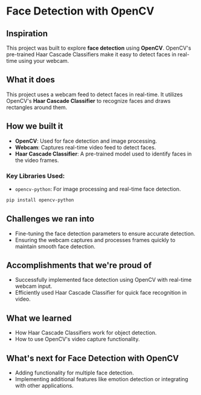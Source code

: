 # Face Detection with OpenCV

## Inspiration
This project was built to explore **face detection** using **OpenCV**. OpenCV's pre-trained Haar Cascade Classifiers make it easy to detect faces in real-time using your webcam.

## What it does
This project uses a webcam feed to detect faces in real-time. It utilizes OpenCV's **Haar Cascade Classifier** to recognize faces and draws rectangles around them.

## How we built it
- **OpenCV**: Used for face detection and image processing.
- **Webcam**: Captures real-time video feed to detect faces.
- **Haar Cascade Classifier**: A pre-trained model used to identify faces in the video frames.

### Key Libraries Used:
- `opencv-python`: For image processing and real-time face detection.
  
```bash
pip install opencv-python
```

## Challenges we ran into
- Fine-tuning the face detection parameters to ensure accurate detection.
- Ensuring the webcam captures and processes frames quickly to maintain smooth face detection.

## Accomplishments that we're proud of
- Successfully implemented face detection using OpenCV with real-time webcam input.
- Efficiently used Haar Cascade Classifier for quick face recognition in video.

## What we learned
- How Haar Cascade Classifiers work for object detection.
- How to use OpenCV's video capture functionality.
  
## What's next for Face Detection with OpenCV
- Adding functionality for multiple face detection.
- Implementing additional features like emotion detection or integrating with other applications.
